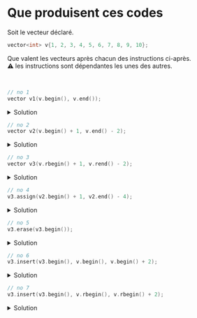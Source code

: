 # Que produisent ces codes

Soit le vecteur déclaré.

~~~cpp
vector<int> v{1, 2, 3, 4, 5, 6, 7, 8, 9, 10};
~~~

Que valent les vecteurs après chacun des instructions ci-après.<br>
⚠️ les instructions sont dépendantes les unes des autres.

<br>


~~~cpp
// no 1
vector v1(v.begin(), v.end());

~~~

<details>
<summary>Solution</summary>

~~~
[1, 2, 3, 4, 5, 6, 7, 8, 9, 10]
~~~

------------------------------

</details>

~~~cpp
// no 2
vector v2(v.begin() + 1, v.end() - 2);
~~~

<details>
<summary>Solution</summary>

~~~
[2, 3, 4, 5, 6, 7, 8]
~~~

------------------------------

</details>

~~~cpp
// no 3
vector v3(v.rbegin() + 1, v.rend() - 2);
~~~

<details>
<summary>Solution</summary>

~~~
[9, 8, 7, 6, 5, 4, 3]
~~~

------------------------------

</details>

~~~cpp
// no 4
v3.assign(v2.begin() + 1, v2.end() - 4);
~~~

<details>
<summary>Solution</summary>

~~~
[3, 4]
~~~

------------------------------

</details>

~~~cpp
// no 5
v3.erase(v3.begin());
~~~

<details>
<summary>Solution</summary>

~~~
[4]
~~~

------------------------------

</details>

~~~cpp
// no 6
v3.insert(v3.begin(), v.begin(), v.begin() + 2);
~~~

<details>
<summary>Solution</summary>

~~~
[1, 2, 4]
~~~

------------------------------

</details>

~~~cpp
// no 7
v3.insert(v3.begin(), v.rbegin(), v.rbegin() + 2);
~~~

<details>
<summary>Solution</summary>

~~~
[10, 9, 1, 2, 4]
~~~

------------------------------

</details>
